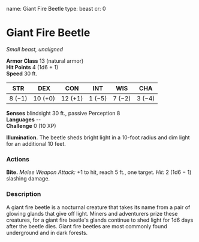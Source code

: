 name: Giant Fire Beetle
type: beast
cr: 0

# Giant Fire Beetle 
_Small beast, unaligned_

**Armor Class** 13 (natural armor)    
**Hit Points** 4 (1d6 + 1)    
**Speed** 30 ft. 

| STR     | DEX     | CON     | INT     | WIS     | CHA     |
|---------|---------|---------|---------|---------|---------|
| 8 (−1)  | 10 (+0) | 12 (+1) | 1 (−5)  | 7 (−2)  | 3 (−4)  |  

**Senses** blindsight 30 ft., passive Perception 8    
**Languages** --    
**Challenge** 0 (10 XP) 

**Illumination.** The beetle sheds bright light in a 10-foot radius and dim light for an additional 10 feet. 

### Actions    
**Bite.** _Melee Weapon Attack:_ +1 to hit, reach 5 ft., one target. _Hit:_ 2 (1d6 − 1) slashing damage. 

### Description
A giant fire beetle is a nocturnal creature that takes its name from a pair of glowing glands that give off light. Miners and adventurers prize these creatures, for a giant fire beetle's glands continue to shed light for 1d6 days after the beetle dies. Giant fire beetles are most commonly found underground and in dark forests. 